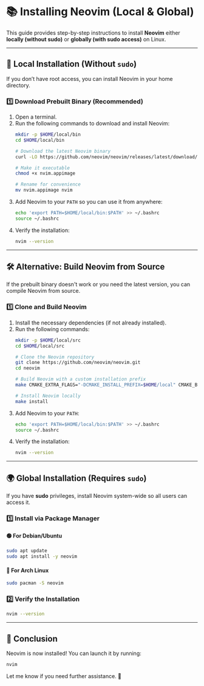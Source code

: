 # 📚 Installing Neovim (Local & Global)

This guide provides step-by-step instructions to install **Neovim** either **locally (without sudo)** or **globally (with sudo access)** on Linux.

---

## 🚀 Local Installation (Without `sudo`)

If you don’t have root access, you can install Neovim in your home directory.

### 1️⃣ **Download Prebuilt Binary (Recommended)**
1. Open a terminal.
2. Run the following commands to download and install Neovim:
   ```bash
   mkdir -p $HOME/local/bin
   cd $HOME/local/bin

   # Download the latest Neovim binary
   curl -LO https://github.com/neovim/neovim/releases/latest/download/nvim.appimage

   # Make it executable
   chmod +x nvim.appimage

   # Rename for convenience
   mv nvim.appimage nvim
   ```
3. Add Neovim to your `PATH` so you can use it from anywhere:
   ```bash
   echo 'export PATH=$HOME/local/bin:$PATH' >> ~/.bashrc
   source ~/.bashrc
   ```
4. Verify the installation:
   ```bash
   nvim --version
   ```

---

## 🛠️ Alternative: Build Neovim from Source  
If the prebuilt binary doesn't work or you need the latest version, you can compile Neovim from source.

### 1️⃣ **Clone and Build Neovim**
1. Install the necessary dependencies (if not already installed).
2. Run the following commands:
   ```bash
   mkdir -p $HOME/local/src
   cd $HOME/local/src

   # Clone the Neovim repository
   git clone https://github.com/neovim/neovim.git
   cd neovim

   # Build Neovim with a custom installation prefix
   make CMAKE_EXTRA_FLAGS="-DCMAKE_INSTALL_PREFIX=$HOME/local" CMAKE_BUILD_TYPE=Release -j$(nproc)

   # Install Neovim locally
   make install
   ```
3. Add Neovim to your `PATH`:
   ```bash
   echo 'export PATH=$HOME/local/bin:$PATH' >> ~/.bashrc
   source ~/.bashrc
   ```
4. Verify the installation:
   ```bash
   nvim --version
   ```

---

## 🌍 Global Installation (Requires `sudo`)

If you have **sudo** privileges, install Neovim system-wide so all users can access it.

### 1️⃣ **Install via Package Manager**
#### 🟢 **For Debian/Ubuntu**
```bash
sudo apt update
sudo apt install -y neovim
```

#### 🔴 **For Arch Linux**
```bash
sudo pacman -S neovim
```

### 2️⃣ **Verify the Installation**
```bash
nvim --version
```

---

## 🎉 Conclusion
Neovim is now installed! You can launch it by running:
```bash
nvim
```
Let me know if you need further assistance. 🚀

